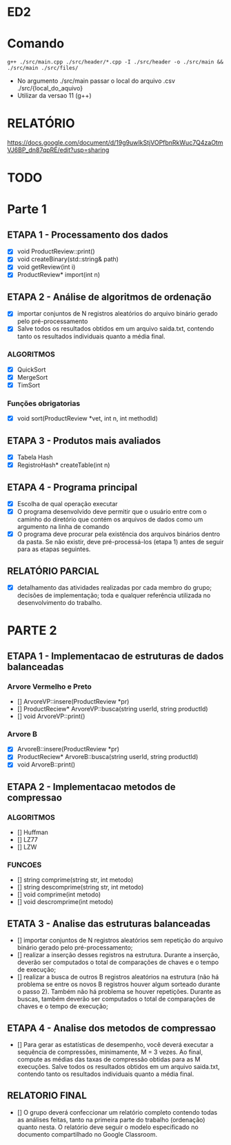 # ED2
# Comando
`g++ ./src/main.cpp ./src/header/*.cpp -I ./src/header -o ./src/main && ./src/main ./src/files/`<br>
- No argumento ./src/main passar o local do arquivo .csv ./src/{local_do_aquivo}
- Utilizar da versao 11 (g++)
# RELATÓRIO
<a href="">https://docs.google.com/document/d/19g9uwIkStjVOPfbnRkWuc7Q4zaOtmVJ6BP_dn87qpRE/edit?usp=sharing</a>
# TODO
# Parte 1
## ETAPA 1 - Processamento dos dados
- [x] void ProductReview::print()
- [x] void createBinary(std::string& path)
- [x] void getReview(int i)
- [x] ProductReview* import(int n)
## ETAPA 2 - Análise de algoritmos de ordenação
- [x] importar conjuntos de N registros aleatórios do arquivo binário gerado pelo pré-processamento
- [x] Salve todos os resultados obtidos em um arquivo saida.txt, contendo tanto os resultados individuais quanto a média final.
### ALGORITMOS
- [x] QuickSort
- [x] MergeSort
- [x] TimSort
### Funções obrigatorias
- [x] void sort(ProductReview *vet, int n, int methodId)
## ETAPA 3 - Produtos mais avaliados
- [x] Tabela Hash
- [x] RegistroHash* createTable(int n)
## ETAPA 4 - Programa principal
- [x] Escolha de qual operação executar
- [x] O programa desenvolvido deve permitir que o usuário entre com o caminho do diretório que contém os arquivos de dados como um argumento na linha de comando
- [x] O programa deve procurar pela existência dos  arquivos binários dentro da pasta. Se não existir, deve pré-processá-los (etapa 1) antes de seguir para as etapas seguintes.
## RELATÓRIO PARCIAL
- [x] detalhamento das atividades realizadas por cada membro do grupo; decisões de implementação; toda e qualquer referência utilizada no desenvolvimento do trabalho.
# PARTE 2
## ETAPA 1 - Implementacao de estruturas de dados balanceadas
### Arvore Vermelho e Preto
- [] ArvoreVP::insere(ProductReview *pr)
- [] ProductReciew* ArvoreVP::busca(string userId, string productId)
- [] void ArvoreVP::print()
### Arvore B
- [x] ArvoreB::insere(ProductReview *pr)
- [x] ProductReciew* ArvoreB::busca(string userId, string productId)
- [x] void ArvoreB::print()
## ETAPA 2 - Implementacao metodos de compressao
### ALGORITMOS
- [] Huffman
- [] LZ77
- [] LZW
### FUNCOES
- [] string comprime(string str, int metodo)
- [] string descomprime(string str, int metodo)
- [] void comprime(int metodo)
- [] void descromprime(int metodo)
## ETATA 3 - Analise das estruturas balanceadas
- [] importar conjuntos de N registros aleatórios sem repetição do arquivo binário gerado pelo pré-processamento;
- [] realizar a inserção desses registros na estrutura. Durante a inserção, deverão ser computados o total de comparações de chaves e o tempo de execução;
- [] realizar a busca de outros B registros aleatórios na estrutura (não há problema se entre os novos B registros houver algum sorteado durante o passo 2). Também não há problema se houver repetições. Durante as buscas, também deverão ser computados o total de comparações de chaves e o tempo de execução;
## ETAPA 4 - Analise dos metodos de compressao
- [] Para gerar as estatísticas de desempenho, você deverá executar a sequência de compressões, minimamente, M = 3 vezes. Ao final, compute as médias das taxas de compressão obtidas para as M execuções. Salve todos os resultados obtidos em um arquivo saida.txt, contendo tanto os resultados individuais quanto a média final.
## RELATORIO FINAL
- [] O grupo deverá confeccionar um relatório completo contendo todas as análises feitas, tanto na primeira parte do trabalho (ordenação) quanto nesta. O relatório deve seguir o modelo especificado no documento compartilhado no Google Classroom.
